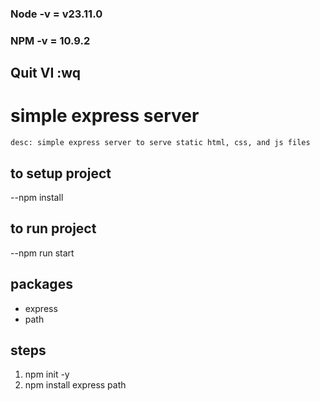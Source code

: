 ### Node -v = v23.11.0
### NPM -v = 10.9.2
## Quit VI :wq


# simple express server

```
desc: simple express server to serve static html, css, and js files 
```

## to setup project 
  --npm install

## to run project
  --npm run start

## packages
 - express
 - path

 ## steps
  1. npm init -y
  2. npm install express path